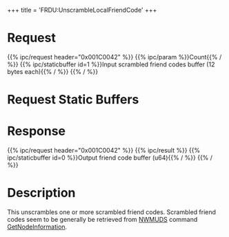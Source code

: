 +++
title = 'FRDU:UnscrambleLocalFriendCode'
+++

# Request

{{% ipc/request header="0x001C0042" %}}
{{% ipc/param %}}Count{{% / %}}
{{% ipc/staticbuffer id=1 %}}Input scrambled friend codes buffer (12 bytes each){{% / %}}
{{% / %}}

# Request Static Buffers

# Response

{{% ipc/request header="0x001C0042" %}}
{{% ipc/result %}}
{{% ipc/staticbuffer id=0 %}}Output friend code buffer (u64){{% / %}}
{{% / %}}

# Description

This unscrambles one or more scrambled friend codes. Scrambled friend codes seem to be generally be retrieved from [NWMUDS](NWM_Services#nwm-local-wlan-service-nwmuds "wikilink") command [GetNodeInformation](NWMUDS:GetNodeInformation "wikilink").
